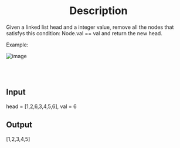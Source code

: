 <h1 align="center">Description</h1>

Given a linked list head and a integer value, remove all the nodes that satisfys this condition: Node.val == val and return the new head.

Example:

![image](https://user-images.githubusercontent.com/61806906/180614543-c89563c9-1863-4217-ba77-2ca313c529e5.png)


<br> <br>
## Input
head = [1,2,6,3,4,5,6], val = 6

## Output
[1,2,3,4,5]
